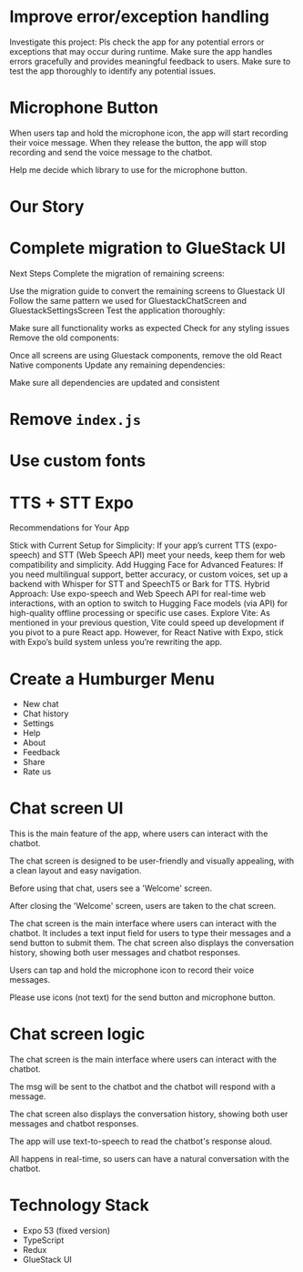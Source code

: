# Improve error/exception handling

Investigate this project: 
Pls check the app for any potential errors or exceptions that may occur during runtime.
Make sure the app handles errors gracefully and provides meaningful feedback to users.
Make sure to test the app thoroughly to identify any potential issues.

# Microphone Button

When users tap and hold the microphone icon, the app will start recording their voice message.
When they release the button, the app will stop recording and send the voice message to the chatbot.

Help me decide which library to use for the microphone button.

# Our Story 

# Complete migration to GlueStack UI 

Next Steps
Complete the migration of remaining screens:

Use the migration guide to convert the remaining screens to Gluestack UI
Follow the same pattern we used for GluestackChatScreen and GluestackSettingsScreen
Test the application thoroughly:

Make sure all functionality works as expected
Check for any styling issues
Remove the old components:

Once all screens are using Gluestack components, remove the old React Native components
Update any remaining dependencies:

Make sure all dependencies are updated and consistent

# Remove `index.js`

# Use custom fonts

# TTS + STT Expo 

Recommendations for Your App

Stick with Current Setup for Simplicity: If your app’s current TTS (expo-speech) and STT (Web Speech API) meet your needs, keep them for web compatibility and simplicity.
Add Hugging Face for Advanced Features: If you need multilingual support, better accuracy, or custom voices, set up a backend with Whisper for STT and SpeechT5 or Bark for TTS.
Hybrid Approach: Use expo-speech and Web Speech API for real-time web interactions, with an option to switch to Hugging Face models (via API) for high-quality offline processing or specific use cases.
Explore Vite: As mentioned in your previous question, Vite could speed up development if you pivot to a pure React app. However, for React Native with Expo, stick with Expo’s build system unless you’re rewriting the app.



# Create a Humburger Menu

- New chat
- Chat history
- Settings
- Help
- About
- Feedback
- Share
- Rate us

# Chat screen UI

This is the main feature of the app, where users can interact with the chatbot.

The chat screen is designed to be user-friendly and visually appealing, with a clean layout and easy navigation.

Before using that chat, users see a 'Welcome' screen. 

After closing the 'Welcome' screen, users are taken to the chat screen. 

The chat screen is the main interface where users can interact with the chatbot. 
It includes a text input field for users to type their messages and a send button to submit them. 
The chat screen also displays the conversation history, showing both user messages and chatbot responses.

Users can tap and hold the microphone icon to record their voice messages.

Please use icons (not text) for the send button and microphone button.

# Chat screen logic 

The chat screen is the main interface where users can interact with the chatbot.

The msg will be sent to the chatbot and the chatbot will respond with a message.

The chat screen also displays the conversation history, showing both user messages and chatbot responses.

The app will use text-to-speech to read the chatbot's response aloud.

All happens in real-time, so users can have a natural conversation with the chatbot.

# Technology Stack

- Expo 53 (fixed version)
- TypeScript
- Redux
- GlueStack UI